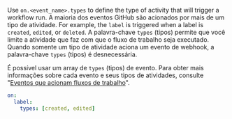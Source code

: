 Use `on.<event_name>.types` to define the type of activity that will trigger a workflow run. A maioria dos eventos GitHub são acionados por mais de um tipo de atividade.  For example, the `label` is triggered when a label is `created`, `edited`, or `deleted`. A palavra-chave `types` (tipos) permite que você limite a atividade que faz com que o fluxo de trabalho seja executado. Quando somente um tipo de atividade aciona um evento de webhook, a palavra-chave `types` (tipos) é desnecessária.

É possível usar um array de `types` (tipos) de evento. Para obter mais informações sobre cada evento e seus tipos de atividades, consulte "[Eventos que acionam fluxos de trabalho](/actions/using-workflows/events-that-trigger-workflows#available-events)".

```yaml
on:
  label:
    types: [created, edited]
```
